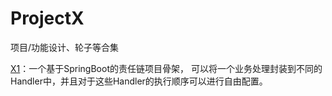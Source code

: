 # ProjectX
项目/功能设计、轮子等合集

[X1](https://github.com/laiwenqiang/ProjectX/tree/master/X1)：一个基于SpringBoot的责任链项目骨架，
可以将一个业务处理封装到不同的Handler中，并且对于这些Handler的执行顺序可以进行自由配置。
